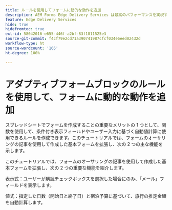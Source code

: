 ```yaml
---
title: ルールを使用してフォームに動的な動作を追加
description: AEM Forms Edge Delivery Services は最高のパフォーマンスを実現するように作成されており、効率化されたデータ収集とユーザーエンゲージメントの今後を想定できます。ルールを使用してフォームに動的な動作を追加
feature: Edge Delivery Services
hide: true
hidefromtoc: true
exl-id: 58042016-e655-446f-a2bf-83f1811525e3
source-git-commit: f4cf79e2cd71a390741987cfcf034e6eed02432d
workflow-type: ht
source-wordcount: '165'
ht-degree: 100%

---
```


# アダプティブフォームブロックのルールを使用して、フォームに動的な動作を追加

スプレッドシートでフォームを作成することの重要なメリットの 1 つとして、関数を使用して、条件付き表示フィールドやユーザー入力に基づく自動値計算に使用できるルールを作成できます。このチュートリアルでは、フォームのオーサリングの記事を使用して作成した基本フォームを拡張し、次の 2 つの主な機能を示します。

このチュートリアルでは、フォームのオーサリングの記事を使用して作成した基本フォームを拡張し、次の 2 つの重要な機能を紹介します。

表示式：ユーザーが購読チェックボックスを選択した場合にのみ、「メール」フィールドを表示します。

値式：指定した日数（開始日と終了日）と宿泊予算に基づいて、旅行の推定金額を自動計算します。



